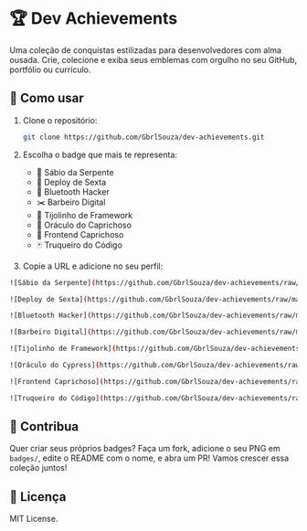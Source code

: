 # 🏆 Dev Achievements

Uma coleção de conquistas estilizadas para desenvolvedores com alma ousada. 
Crie, colecione e exiba seus emblemas com orgulho no seu GitHub, portfólio ou currículo.

## 💼 Como usar

1. Clone o repositório:
   ```bash
   git clone https://github.com/GbrlSouza/dev-achievements.git
   ```

2. Escolha o badge que mais te representa:

   * 🐍 Sábio da Serpente
   * 🤠 Deploy de Sexta
   * 📡 Bluetooth Hacker
   * ✂️ Barbeiro Digital
   * 🧱 Tijolinho de Framework
   * 🔮 Oráculo do Caprichoso
   * 🧢 Frontend Caprichoso
   * 🃏 Truqueiro do Código

3. Copie a URL e adicione no seu perfil:

  ```bash
  ![Sábio da Serpente](https://github.com/GbrlSouza/dev-achievements/raw/main/badges/sabio-da-serpente.png)
  ```

  ```bash
  ![Deploy de Sexta](https://github.com/GbrlSouza/dev-achievements/raw/main/badges/deploy-de-sexta.png)
  ```

  ```bash
  ![Bluetooth Hacker](https://github.com/GbrlSouza/dev-achievements/raw/main/badges/bluetooth-hacker.png)
  ```

  ```bash
  ![Barbeiro Digital](https://github.com/GbrlSouza/dev-achievements/raw/main/badges/barbeiro-digital.png)
  ```

  ```bash
  ![Tijolinho de Framework](https://github.com/GbrlSouza/dev-achievements/raw/main/badges/tijolinho-de-framework.png)
  ```

  ```bash
  ![Oráculo do Cypress](https://github.com/GbrlSouza/dev-achievements/raw/main/badges/oraculo-do-cypress.png)
  ```

  ```bash
  ![Frontend Caprichoso](https://github.com/GbrlSouza/dev-achievements/raw/main/badges/frontend-caprichoso.png)
  ```

  ```bash
  ![Truqueiro do Código](https://github.com/GbrlSouza/dev-achievements/raw/main/badges/truqueiro-do-codigo.png)
  ```
## 📩 Contribua

Quer criar seus próprios badges? Faça um fork, adicione o seu PNG em `badges/`, edite o README com o nome, e abra um PR! Vamos crescer essa coleção juntos!

## 📝 Licença

MIT License.
